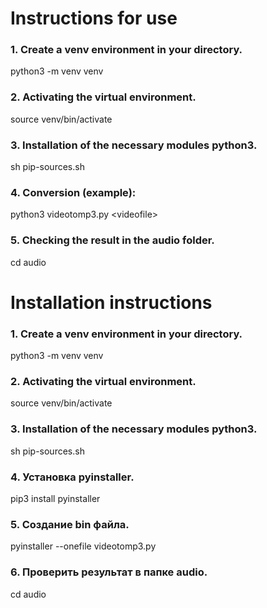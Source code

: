 # Instructions for use

### 1. Create a venv environment in your directory.
python3 -m venv venv
### 2. Activating the virtual environment.
source venv/bin/activate
### 3. Installation of the necessary modules python3.
sh pip-sources.sh
### 4. Conversion (example):
python3 videotomp3.py \<videofile\> 
### 5. Checking the result in the audio folder.
cd audio

# Installation instructions

### 1. Create a venv environment in your directory.
python3 -m venv venv
### 2. Activating the virtual environment.
source venv/bin/activate
### 3. Installation of the necessary modules python3.
sh pip-sources.sh
### 4. Установка pyinstaller.
pip3 install pyinstaller
### 5. Создание bin файла.
pyinstaller --onefile videotomp3.py
### 6. Проверить результат в папке audio.
cd audio

